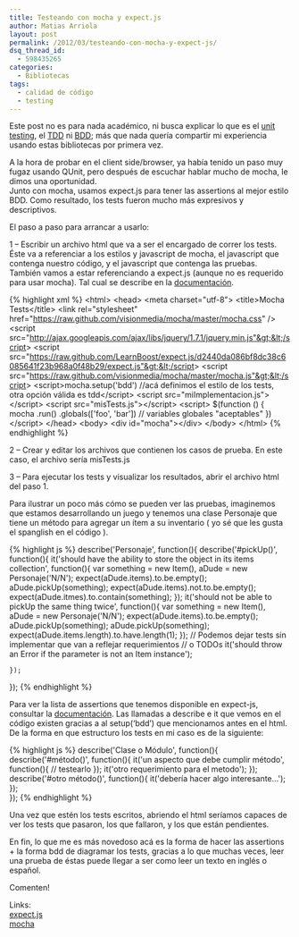 ```yaml
---
title: Testeando con mocha y expect.js
author: Matias Arriola
layout: post
permalink: /2012/03/testeando-con-mocha-y-expect-js/
dsq_thread_id:
  - 598435265
categories:
  - Bibliotecas
tags:
  - calidad de código
  - testing
---
```

Este post no es para nada académico, ni busca explicar lo que es el <a href="http://es.wikipedia.org/wiki/Prueba_unitaria" title="Pruebas unitarias" target="_blank">unit testing</a>, el <a href="http://es.wikipedia.org/wiki/Tdd" title="Desarrollo guiado por pruebas" target="_blank">TDD</a> ni <a href="http://jmhogua.blogspot.com/2008/09/desarrollo-basado-en-el-comportamiento.html" title="Desarrollo Basado en el Comportamiento" target="_blank">BDD</a>; más que nada quería compartir mi experiencia usando estas bibliotecas por primera vez.

A la hora de probar en el client side/browser, ya había tenido un paso muy fugaz usando QUnit, pero después de escuchar hablar mucho de mocha, le dimos una oportunidad.  
Junto con mocha, usamos expect.js para tener las assertions al mejor estilo BDD. Como resultado, los tests fueron mucho más expresivos y descriptivos.

El paso a paso para arrancar a usarlo: 

1 &#8211; Escribir un archivo html que va a ser el encargado de correr los tests. Éste va a referenciar a los estilos y javascript de mocha, el javascript que contenga nuestro código, y el javascript que contenga las pruebas. También vamos a estar referenciando a expect.js (aunque no es requerido para usar mocha). Tal cual se describe en la [documentación][1].  
<!--more-->

{% highlight xml %}
&lt;html&gt;
&lt;head&gt;
  &lt;meta charset="utf-8"&gt;
  &lt;title&gt;Mocha Tests&lt;/title&gt;
  &lt;link rel="stylesheet" href="https://raw.github.com/visionmedia/mocha/master/mocha.css" /&gt;
  &lt;script src="http://ajax.googleapis.com/ajax/libs/jquery/1.7.1/jquery.min.js"&gt;&lt;/script&gt;
  &lt;script src="https://raw.github.com/LearnBoost/expect.js/d2440da086bf8dc38c6085641f23b968a0f48b29/expect.js"&gt;&lt;/script&gt;
  &lt;script src="https://raw.github.com/visionmedia/mocha/master/mocha.js"&gt;&lt;/script&gt;
  &lt;script&gt;mocha.setup('bdd') //acá definimos el estilo de los tests, otra opción válida es tdd&lt;/script&gt;
  &lt;script src="miImplementacion.js"&gt;&lt;/script&gt;
  &lt;script src="misTests.js"&gt;&lt;/script&gt;
  &lt;script&gt;
    $(function () {
      mocha
        .run()
        .globals(['foo', 'bar']) // variables globales "aceptables"
    })
  &lt;/script&gt;
&lt;/head&gt;
&lt;body&gt;
  &lt;div id="mocha"&gt;&lt;/div&gt;
&lt;/body&gt;
&lt;/html&gt;
 {% endhighlight %}

2 &#8211; Crear y editar los archivos que contienen los casos de prueba. En este caso, el archivo sería misTests.js

3 &#8211; Para ejecutar los tests y visualizar los resultados, abrir el archivo html del paso 1.

Para ilustrar un poco más cómo se pueden ver las pruebas, imaginemos que estamos desarrollando un juego y tenemos una clase Personaje que tiene un método para agregar un ítem a su inventario ( yo sé que les gusta el spanglish en el código ). 

{% highlight js %}
describe('Personaje', function(){
    describe('#pickUp()', function(){
        it('should have the ability to store the object in its items collection', function(){
            var something = new Item(),
                aDude = new Personaje('N/N');
            expect(aDude.items).to.be.empty();
            aDude.pickUp(something);
            expect(aDude.items).not.to.be.empty();
            expect(aDude.itmes).to.contain(something);
        });
        it('should not be able to pickUp the same thing twice', function(){
            var something = new Item(),
                aDude = new Personaje('N/N');
            expect(aDude.items).to.be.empty();
            aDude.pickUp(something);
            aDude.pickUp(something);
            expect(aDude.items.length).to.have.length(1);
        });
        // Podemos dejar tests sin implementar que van a reflejar requerimientos
        // o TODOs
        it('should throw an Error if the parameter is not an Item instance');

    });        
});​
 {% endhighlight %}

Para ver la lista de assertions que tenemos disponible en expect-js, consultar la <a href="https://github.com/LearnBoost/expect.js/blob/master/README.md" title="expectjs - readme" target="_blank">documentación</a>. Las llamadas a describe e it que vemos en el código existen gracias a al setup(&#8216;bdd&#8217;) que mencionamos antes en el html.  
De la forma en que estructuro los tests en mi caso es de la siguiente:

{% highlight js %}
describe('Clase o Módulo', function(){
    describe('#método()', function(){
        it('un aspecto que debe cumplir método', function(){
            // testearlo
        });
        it('otro requerimiento para el metodo');
    });
    describe('#otro método()', function(){
        it('debería hacer algo interesante...');
    });        
});​
 {% endhighlight %}

Una vez que estén los tests escritos, abriendo el html seríamos capaces de ver los tests que pasaron, los que fallaron, y los que están pendientes.

En fin, lo que me es más novedoso acá es la forma de hacer las assertions + la forma bdd de diagramar los tests, gracias a lo que muchas veces, leer una prueba de éstas puede llegar a ser como leer un texto en inglés o español.

Comenten!

Links:  
<a href="https://github.com/LearnBoost/expect.js" title="expect.js" target="_blank">expect.js</a>  
<a href="http://visionmedia.github.com/mocha/" title="mocha" target="_blank">mocha</a>

 [1]: http://visionmedia.github.com/mocha/ "mocha"